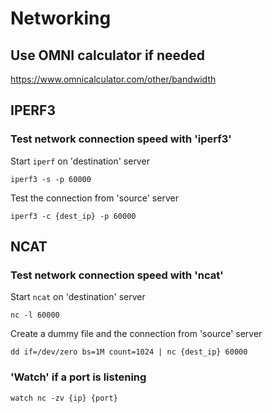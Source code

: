 # Networking

## Use OMNI calculator if needed
https://www.omnicalculator.com/other/bandwidth

## IPERF3
###  Test network connection speed with 'iperf3'
Start `iperf` on 'destination' server
```
iperf3 -s -p 60000
```
Test the connection from 'source' server
```
iperf3 -c {dest_ip} -p 60000
```

## NCAT
### Test network connection speed with 'ncat'
Start `ncat` on 'destination' server
```
nc -l 60000
```
Create a dummy file and the connection from 'source' server
```
dd if=/dev/zero bs=1M count=1024 | nc {dest_ip} 60000
```
### 'Watch' if a port is listening
```
watch nc -zv {ip} {port}
```
